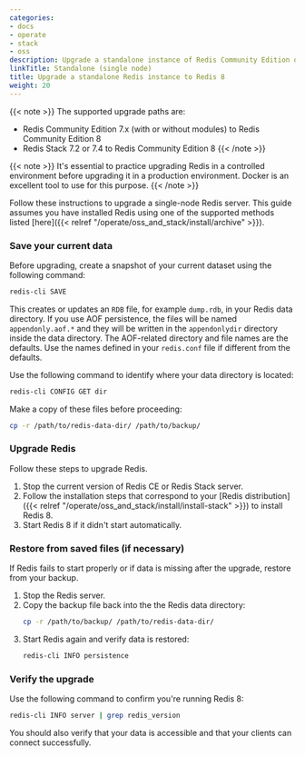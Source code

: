 ```yaml
---
categories:
- docs
- operate
- stack
- oss
description: Upgrade a standalone instance of Redis Community Edition or Redis Stack to Redis 8
linkTitle: Standalone (single node)
title: Upgrade a standalone Redis instance to Redis 8
weight: 20
---
```

{{< note >}}
The supported upgrade paths are:
- Redis Community Edition 7.x (with or without modules) to Redis Community Edition 8
- Redis Stack 7.2 or 7.4 to Redis Community Edition 8
{{< /note >}}

{{< note >}}
It's essential to practice upgrading Redis in a controlled environment before upgrading it in a production environment.
Docker is an excellent tool to use for this purpose.
{{< /note >}}

Follow these instructions to upgrade a single-node Redis server. This guide assumes you have installed Redis using one of the supported methods listed [here]({{< relref "/operate/oss_and_stack/install/archive" >}}).

### Save your current data

Before upgrading, create a snapshot of your current dataset using the following command:

```bash
redis-cli SAVE
```

This creates or updates an `RDB` file, for example `dump.rdb`, in your Redis data directory. If you use AOF persistence, the files will be named `appendonly.aof.*` and they will be written in the `appendonlydir` directory inside the data directory. The AOF-related directory and file names are the defaults. Use the names defined in your `redis.conf` file if different from the defaults.

Use the following command to identify where your data directory is located:

```bash
redis-cli CONFIG GET dir
```

Make a copy of these files before proceeding:

```bash
cp -r /path/to/redis-data-dir/ /path/to/backup/
```

### Upgrade Redis

Follow these steps to upgrade Redis.

1. Stop the current version of Redis CE or Redis Stack server.
1. Follow the installation steps that correspond to your [Redis distribution]({{< relref "/operate/oss_and_stack/install/install-stack" >}}) to install Redis 8.
1. Start Redis 8 if it didn't start automatically.

### Restore from saved files (if necessary)

If Redis fails to start properly or if data is missing after the upgrade, restore from your backup.

1. Stop the Redis server.
2. Copy the backup file back into the the Redis data directory:
   ```bash
   cp -r /path/to/backup/ /path/to/redis-data-dir/
   ```
3. Start Redis again and verify data is restored:
   ```bash
   redis-cli INFO persistence
   ```

### Verify the upgrade

Use the following command to confirm you're running Redis 8:

```bash
redis-cli INFO server | grep redis_version
```

You should also verify that your data is accessible and that your clients can connect successfully.
